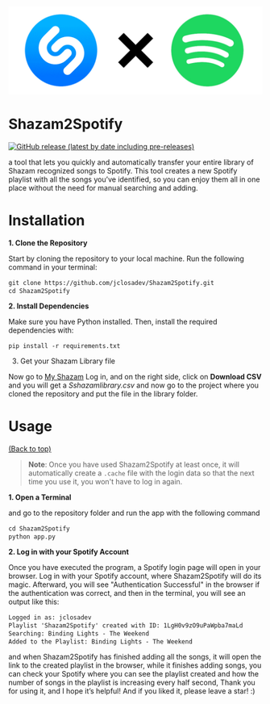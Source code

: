 ![Shazam2Spotify](https://github.com/jclosadev/Shazam2Spotify/blob/master/header.jpg?raw=true)

# Shazam2Spotify

[![GitHub release (latest by date including pre-releases)](https://img.shields.io/github/v/release/navendu-pottekkat/awesome-readme?include_prereleases)](https://img.shields.io/github/v/release/navendu-pottekkat/awesome-readme?include_prereleases)

a tool that lets you quickly and automatically transfer your entire library of Shazam recognized songs to Spotify. This tool creates a new Spotify playlist with all the songs you’ve identified, so you can enjoy them all in one place without the need for manual searching and adding.

# Installation

**1. Clone the Repository**

Start by cloning the repository to your local machine. Run the following command in your terminal:
```shell
git clone https://github.com/jclosadev/Shazam2Spotify.git
cd Shazam2Spotify
```
**2. Install Dependencies**

Make sure you have Python installed. Then, install the required dependencies with:
```shell
pip install -r requirements.txt
```
3. Get your Shazam Library file

Now go to [My Shazam](https://www.shazam.com/es-es/myshazam) Log in, and on the right side, click on **Download CSV** and you will get a *Sshazamlibrary.csv* and now go to the project where you cloned the repository and put the file in the library folder.



# Usage
[(Back to top)](#table-of-contents)

> **Note**: Once you have used Shazam2Spotify at least once, it will automatically create a `.cache` file with the login data so that the next time you use it, you won't have to log in again.

**1. Open a Terminal**

and go to the repository folder and run the app with the following command

```shell
cd Shazam2Spotify
python app.py
```
**2. Log in with your Spotify Account**

Once you have executed the program, a Spotify login page will open in your browser. Log in with your Spotify account, where Shazam2Spotify will do its magic. Afterward, you will see "Authentication Successful" in the browser if the authentication was correct, and then in the terminal, you will see an output like this:
```shell
Logged in as: jclosadev
Playlist 'Shazam2Spotify' created with ID: 1LgH0v9zO9uPaWpba7maLd
Searching: Binding Lights - The Weekend
Added to the Playlist: Binding Lights - The Weekend
```
and when Shazam2Spotify has finished adding all the songs, it will open the link to the created playlist in the browser, while it finishes adding songs, you can check your Spotify where you can see the playlist created and how the number of songs in the playlist is increasing every half second, Thank you for using it, and I hope it’s helpful! And if you liked it, please leave a star! :)

